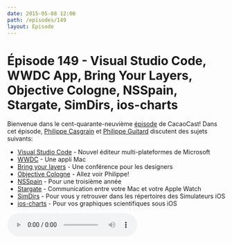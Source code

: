 ```yaml
---
date: 2015-05-08 12:00
path: /episodes/149
layout: Episode
---
```

# Épisode 149 - Visual Studio Code, WWDC App, Bring Your Layers, Objective Cologne, NSSpain, Stargate, SimDirs, ios-charts
<p>Bienvenue dans le cent-quarante-neuvième <a href="https://archive.org/download/cacaocast/cacaocast_149.m4a" title="CacaoCast Episode 149">épisode</a> de CacaoCast! Dans cet épisode, <a href="http://www.twitter.com/philippec" title="Philippe Casgrain sur Twitter">Philippe Casgrain</a> et <a href="http://www.twitter.com/philippeguitard" title="Philippe Guitard sur Twitter">Philippe Guitard</a> discutent des sujets suivants:</p>
<ul><li><a href="https://code.visualstudio.com/" title="Visual Studio Code">Visual Studio Code</a> - Nouvel éditeur multi-plateformes de Microsoft</li>
<li><a href="https://github.com/insidegui/WWDC" title="WWDC">WWDC</a> - Une appli Mac</li>
<li><a href="http://www.bringyourlayers.com" title="Bring your layers">Bring your layers</a> - Une conférence pour les designers</li>
<li><a href="http://objcgn.com" title="Objective Cologne">Objective Cologne</a> - Allez voir Philippe!</li>
<li><a href="http://nsspain.com/2015/" title="NSSpain">NSSpain</a> - Pour une troisième année</li>
<li><a href="https://github.com/contentful-labs/Stargate" title="Stargate">Stargate</a> - Communication entre votre Mac et votre Apple Watch</li>
<li><a href="https://github.com/somegeekintn/SimDirs" title="SimDirs">SimDirs</a> - Pour vous y retrouver dans les répertoires des Simulateurs iOS</li>
<li><a href="https://github.com/danielgindi/ios-charts" title="ios-charts">ios-charts</a> - Pour vos graphiques scientifiques sous iOS</li>
</ul>
<p><audio controls><source src="https://archive.org/download/cacaocast/cacaocast_149.m4a" type="audio/mpeg"><source src="https://archive.org/download/cacaocast/cacaocast_149.m4a" type="audio/mp4">Votre navigateur ne supporte pas l'élément audio / Your browser does not support the audio element.</audio></p>
